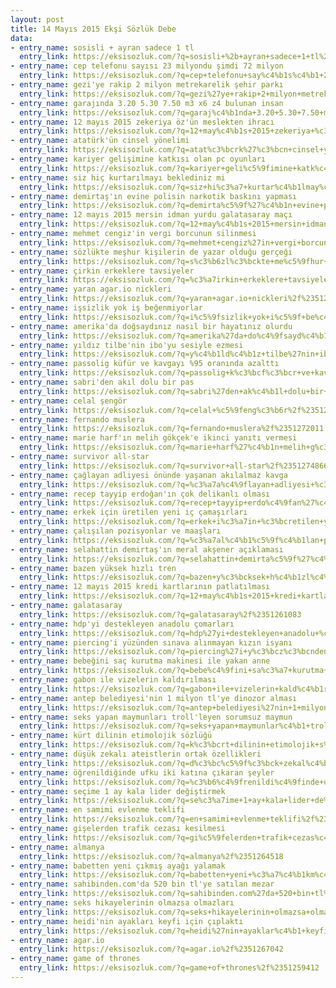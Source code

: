 ```yaml
---
layout: post
title: 14 Mayıs 2015 Ekşi Sözlük Debe
data:
- entry_name: sosisli + ayran sadece 1 tl
  entry_link: https://eksisozluk.com/?q=sosisli+%2b+ayran+sadece+1+tl%2f%2351265685
- entry_name: cep telefonu sayısı 23 milyondu şimdi 72 milyon
  entry_link: https://eksisozluk.com/?q=cep+telefonu+say%c4%b1s%c4%b1+23+milyondu+%c5%9fimdi+72+milyon%2f%2351266117
- entry_name: gezi'ye rakip 2 milyon metrekarelik şehir parkı
  entry_link: https://eksisozluk.com/?q=gezi%27ye+rakip+2+milyon+metrekarelik+%c5%9fehir+park%c4%b1%2f%2351257287
- entry_name: garajında 3.20 5.30 7.50 m3 x6 z4 bulunan insan
  entry_link: https://eksisozluk.com/?q=garaj%c4%b1nda+3.20+5.30+7.50+m3+x6+z4+bulunan+insan%2f%2351256799
- entry_name: 12 mayıs 2015 zekeriya öz'ün meslekten ihracı
  entry_link: https://eksisozluk.com/?q=12+may%c4%b1s+2015+zekeriya+%c3%b6z%27%c3%bcn+meslekten+ihrac%c4%b1%2f%2351262301
- entry_name: atatürk'ün cinsel yönelimi
  entry_link: https://eksisozluk.com/?q=atat%c3%bcrk%27%c3%bcn+cinsel+y%c3%b6nelimi%2f%2351266228
- entry_name: kariyer gelişimine katkısı olan pc oyunları
  entry_link: https://eksisozluk.com/?q=kariyer+geli%c5%9fimine+katk%c4%b1s%c4%b1+olan+pc+oyunlar%c4%b1%2f%2351255712
- entry_name: siz hiç kurtarılmayı beklediniz mi
  entry_link: https://eksisozluk.com/?q=siz+hi%c3%a7+kurtar%c4%b1lmay%c4%b1+beklediniz+mi%2f%2351277422
- entry_name: demirtaş'ın evine polisin narkotik baskını yapması
  entry_link: https://eksisozluk.com/?q=demirta%c5%9f%27%c4%b1n+evine+polisin+narkotik+bask%c4%b1n%c4%b1+yapmas%c4%b1%2f%2351261088
- entry_name: 12 mayıs 2015 mersin idman yurdu galatasaray maçı
  entry_link: https://eksisozluk.com/?q=12+may%c4%b1s+2015+mersin+idman+yurdu+galatasaray+ma%c3%a7%c4%b1%2f%2351274187
- entry_name: mehmet cengiz'in vergi borcunun silinmesi
  entry_link: https://eksisozluk.com/?q=mehmet+cengiz%27in+vergi+borcunun+silinmesi%2f%2351259453
- entry_name: sözlükte meşhur kişilerin de yazar olduğu gerçeği
  entry_link: https://eksisozluk.com/?q=s%c3%b6zl%c3%bckte+me%c5%9fhur+ki%c5%9filerin+de+yazar+oldu%c4%9fu+ger%c3%a7e%c4%9fi%2f%2351270026
- entry_name: çirkin erkeklere tavsiyeler
  entry_link: https://eksisozluk.com/?q=%c3%a7irkin+erkeklere+tavsiyeler%2f%2351255655
- entry_name: yaran agar.io nickleri
  entry_link: https://eksisozluk.com/?q=yaran+agar.io+nickleri%2f%2351255175
- entry_name: işsizlik yok iş beğenmiyorlar
  entry_link: https://eksisozluk.com/?q=i%c5%9fsizlik+yok+i%c5%9f+be%c4%9fenmiyorlar%2f%2351255381
- entry_name: amerika'da doğsaydınız nasıl bir hayatınız olurdu
  entry_link: https://eksisozluk.com/?q=amerika%27da+do%c4%9fsayd%c4%b1n%c4%b1z+nas%c4%b1l+bir+hayat%c4%b1n%c4%b1z+olurdu%2f%2351268330
- entry_name: yıldız tilbe'nin ibo'yu sesiyle ezmesi
  entry_link: https://eksisozluk.com/?q=y%c4%b1ld%c4%b1z+tilbe%27nin+ibo%27yu+sesiyle+ezmesi%2f%2351270399
- entry_name: passolig küfür ve kavgayı %95 oranında azalttı
  entry_link: https://eksisozluk.com/?q=passolig+k%c3%bcf%c3%bcr+ve+kavgay%c4%b1+%2595+oran%c4%b1nda+azaltt%c4%b1%2f%2351257037
- entry_name: sabri'den akıl dolu bir pas
  entry_link: https://eksisozluk.com/?q=sabri%27den+ak%c4%b1l+dolu+bir+pas%2f%2351273033
- entry_name: celal şengör
  entry_link: https://eksisozluk.com/?q=celal+%c5%9feng%c3%b6r%2f%2351266643
- entry_name: fernando muslera
  entry_link: https://eksisozluk.com/?q=fernando+muslera%2f%2351272011
- entry_name: marie harf'ın melih gökçek'e ikinci yanıtı vermesi
  entry_link: https://eksisozluk.com/?q=marie+harf%27%c4%b1n+melih+g%c3%b6k%c3%a7ek%27e+ikinci+yan%c4%b1t%c4%b1+vermesi%2f%2351256383
- entry_name: survivor all-star
  entry_link: https://eksisozluk.com/?q=survivor+all-star%2f%2351274866
- entry_name: çağlayan adliyesi önünde yaşanan akılalmaz kavga
  entry_link: https://eksisozluk.com/?q=%c3%a7a%c4%9flayan+adliyesi+%c3%b6n%c3%bcnde+ya%c5%9fanan+ak%c4%b1lalmaz+kavga%2f%2351261852
- entry_name: recep tayyip erdoğan'ın çok delikanlı olması
  entry_link: https://eksisozluk.com/?q=recep+tayyip+erdo%c4%9fan%27%c4%b1n+%c3%a7ok+delikanl%c4%b1+olmas%c4%b1%2f%2351258433
- entry_name: erkek için üretilen yeni iç çamaşırları
  entry_link: https://eksisozluk.com/?q=erkek+i%c3%a7in+%c3%bcretilen+yeni+i%c3%a7+%c3%a7ama%c5%9f%c4%b1rlar%c4%b1%2f%2351258266
- entry_name: çalışılan pozisyonlar ve maaşları
  entry_link: https://eksisozluk.com/?q=%c3%a7al%c4%b1%c5%9f%c4%b1lan+pozisyonlar+ve+maa%c5%9flar%c4%b1%2f%2351256070
- entry_name: selahattin demirtaş'ın meral akşener açıklaması
  entry_link: https://eksisozluk.com/?q=selahattin+demirta%c5%9f%27%c4%b1n+meral+ak%c5%9fener+a%c3%a7%c4%b1klamas%c4%b1%2f%2351270271
- entry_name: bazen yüksek hızlı tren
  entry_link: https://eksisozluk.com/?q=bazen+y%c3%bcksek+h%c4%b1zl%c4%b1+tren%2f%2351257577
- entry_name: 12 mayıs 2015 kredi kartlarının patlatılması
  entry_link: https://eksisozluk.com/?q=12+may%c4%b1s+2015+kredi+kartlar%c4%b1n%c4%b1n+patlat%c4%b1lmas%c4%b1%2f%2351279226
- entry_name: galatasaray
  entry_link: https://eksisozluk.com/?q=galatasaray%2f%2351261083
- entry_name: hdp'yi destekleyen anadolu çomarları
  entry_link: https://eksisozluk.com/?q=hdp%27yi+destekleyen+anadolu+%c3%a7omarlar%c4%b1%2f%2351272014
- entry_name: piercing'i yüzünden sınava alınmayan kızın isyanı
  entry_link: https://eksisozluk.com/?q=piercing%27i+y%c3%bcz%c3%bcnden+s%c4%b1nava+al%c4%b1nmayan+k%c4%b1z%c4%b1n+isyan%c4%b1%2f%2351275421
- entry_name: bebeğini saç kurutma makinesi ile yakan anne
  entry_link: https://eksisozluk.com/?q=bebe%c4%9fini+sa%c3%a7+kurutma+makinesi+ile+yakan+anne%2f%2351265912
- entry_name: gabon ile vizelerin kaldırılması
  entry_link: https://eksisozluk.com/?q=gabon+ile+vizelerin+kald%c4%b1r%c4%b1lmas%c4%b1%2f%2351274232
- entry_name: antep belediyesi'nin 1 milyon tl'ye dinozor alması
  entry_link: https://eksisozluk.com/?q=antep+belediyesi%27nin+1+milyon+tl%27ye+dinozor+almas%c4%b1%2f%2351260428
- entry_name: seks yapan maymunları troll'leyen sorumsuz maymun
  entry_link: https://eksisozluk.com/?q=seks+yapan+maymunlar%c4%b1+troll%27leyen+sorumsuz+maymun%2f%2351265977
- entry_name: kürt dilinin etimolojik sözlüğü
  entry_link: https://eksisozluk.com/?q=k%c3%bcrt+dilinin+etimolojik+s%c3%b6zl%c3%bc%c4%9f%c3%bc%2f%2351269611
- entry_name: düşük zekalı ateistlerin ortak özellikleri
  entry_link: https://eksisozluk.com/?q=d%c3%bc%c5%9f%c3%bck+zekal%c4%b1+ateistlerin+ortak+%c3%b6zellikleri%2f%2351260977
- entry_name: öğrenildiğinde ufku iki katına çıkaran şeyler
  entry_link: https://eksisozluk.com/?q=%c3%b6%c4%9frenildi%c4%9finde+ufku+iki+kat%c4%b1na+%c3%a7%c4%b1karan+%c5%9feyler%2f%2351261054
- entry_name: seçime 1 ay kala lider değiştirmek
  entry_link: https://eksisozluk.com/?q=se%c3%a7ime+1+ay+kala+lider+de%c4%9fi%c5%9ftirmek%2f%2351255529
- entry_name: en samimi evlenme teklifi
  entry_link: https://eksisozluk.com/?q=en+samimi+evlenme+teklifi%2f%2351256330
- entry_name: gişelerden trafik cezası kesilmesi
  entry_link: https://eksisozluk.com/?q=gi%c5%9felerden+trafik+cezas%c4%b1+kesilmesi%2f%2351256606
- entry_name: almanya
  entry_link: https://eksisozluk.com/?q=almanya%2f%2351264518
- entry_name: babetten yeni çıkmış ayağı yalamak
  entry_link: https://eksisozluk.com/?q=babetten+yeni+%c3%a7%c4%b1km%c4%b1%c5%9f+aya%c4%9f%c4%b1+yalamak%2f%2351268665
- entry_name: sahibinden.com'da 520 bin tl'ye satılan mezar
  entry_link: https://eksisozluk.com/?q=sahibinden.com%27da+520+bin+tl%27ye+sat%c4%b1lan+mezar%2f%2351266730
- entry_name: seks hikayelerinin olmazsa olmazları
  entry_link: https://eksisozluk.com/?q=seks+hikayelerinin+olmazsa+olmazlar%c4%b1%2f%2351263462
- entry_name: heidi'nin ayakları keyfi için çıplaktı
  entry_link: https://eksisozluk.com/?q=heidi%27nin+ayaklar%c4%b1+keyfi+i%c3%a7in+%c3%a7%c4%b1plakt%c4%b1%2f%2351267219
- entry_name: agar.io
  entry_link: https://eksisozluk.com/?q=agar.io%2f%2351267042
- entry_name: game of thrones
  entry_link: https://eksisozluk.com/?q=game+of+thrones%2f%2351259412
---
```

